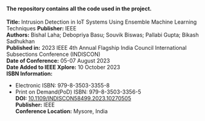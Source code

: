 #### The repository contains all the code used in the project.
**Title:** Intrusion Detection in IoT Systems Using Ensemble Machine Learning Techniques
**Publisher:** IEEE  
**Authors:** Bishal Laha; Debopriya Basu; Souvik Biswas; Pallabi Gupta; Bikash Sadhukhan  
**Published in:** 2023 IEEE 4th Annual Flagship India Council International Subsections Conference (INDISCON)  
**Date of Conference:** 05-07 August 2023  
**Date Added to IEEE Xplore:** 10 October 2023  
**ISBN Information:**  
- Electronic ISBN: 979-8-3503-3355-8  
- Print on Demand(PoD) ISBN: 979-8-3503-3356-5  
**DOI:** [10.1109/INDISCON58499.2023.10270505](https://doi.org/10.1109/INDISCON58499.2023.10270505)  
**Publisher:** IEEE  
**Conference Location:** Mysore, India
